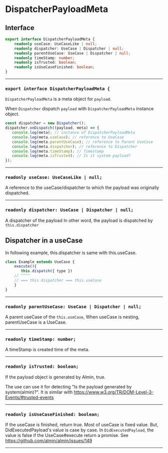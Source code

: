 # DispatcherPayloadMeta
<!-- THIS DOCUMENT IS AUTOMATICALLY GENERATED FROM src/*.ts -->
<!-- Please edit src/*.ts and `npm run build:docs:api` -->


## Interface

```typescript
export interface DispatcherPayloadMeta {
    readonly useCase: UseCaseLike | null;
    readonly dispatcher: UseCase | Dispatcher | null;
    readonly parentUseCase: UseCase | Dispatcher | null;
    readonly timeStamp: number;
    readonly isTrusted: boolean;
    readonly isUseCaseFinished: boolean;
}
```

----

### `export interface DispatcherPayloadMeta {`


`DispatcherPayloadMeta` is a meta object for `payload`.

When `Dispatcher` dispatch `payload` with `DispatcherPayloadMeta` instance object.

```js
const dispatcher = new Dispatcher();
dispatcher.onDispatch((payload, meta) => {
   console.log(meta); // instance of DispatcherPayloadMeta
   console.log(meta.useCase); // reference to UseCase
   console.log(meta.parentUseCase); // reference to Parent UseCase
   console.log(meta.dispatcher); // reference to Dispatcher
   console.log(meta.timeStamp); // Timestamp
   console.log(meta.isTrusted); // Is it system payload?
});
```

----

### `readonly useCase: UseCaseLike | null;`


A reference to the useCase/dispatcher to which the payload was originally dispatched.

----

### `readonly dispatcher: UseCase | Dispatcher | null;`


A dispatcher of the payload
In other word, the payload is dispatched by `this.dispatcher`

## Dispatcher in a useCase

In following example, this.dispatcher is same with this.useCase.

```js
class Example extends UseCase {
    execute(){
       this.dispatch({ type })
    // ^^^^
    // === this dispatcher === this.useCase
    }
}
```

----

### `readonly parentUseCase: UseCase | Dispatcher | null;`


A parent useCase of the `this.useCase`,
When useCase is nesting, parentUseCase is a UseCase.

----

### `readonly timeStamp: number;`


A timeStamp is created time of the meta.

----

### `readonly isTrusted: boolean;`


If the payload object is generated by Almin, true.

The use can use it for detecting "Is the payload generated by system(almin)?".
It is similar with https://www.w3.org/TR/DOM-Level-3-Events/#trusted-events

----

### `readonly isUseCaseFinished: boolean;`


If the useCase is finished, return true.
Most of useCase is fixed value.
But, DidExecutedPayload's value is case by case.
In `DidExecutedPayload`, the value is false if the UseCase#execute return a promise.
See https://github.com/almin/almin/issues/149

----

